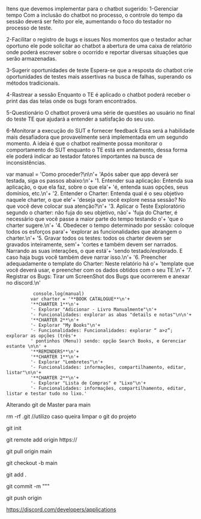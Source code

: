 Itens que devemos implementar para o chatbot sugerido:
1-Gerenciar tempo
Com a inclusão do chatbot no processo, o controle do tempo da sessão deverá ser feito por ele, aumentando o foco do testador no processo de teste.

2-Facilitar o registro de bugs e issues
Nos momentos que o testador achar oportuno ele  pode solicitar ao chatbot a abertura de uma caixa de relatório onde poderá escrever sobre o ocorrido e reportar diversas situações que serão armazenadas.

3-Sugerir oportunidades de teste
Espera-se que a resposta do chatbot crie oportunidades de testes mais assertivas na busca de falhas, superando os métodos tradicionais.

4-Rastrear a sessão
Enquanto o TE é aplicado o chatbot poderá receber o print das das telas onde os bugs foram encontrados.

5-Questionário
O chatbot proverá uma série de questões ao usuário no final do teste TE que ajudará a entender a satisfação do seu uso.


6-Monitorar a execução do SUT e fornecer feedback 
Essa será a habilidade mais desafiadora que provavelmente será implementada em um segundo momento. A ideia é que o chatbot realmente possa monitorar o comportamento do SUT enquanto o TE está em andamento, dessa forma ele poderá indicar ao testador fatores importantes na busca de inconsistências.  	



var manual = 'Como proceder?\n\n'+
			 'Após saber que app deverá ser testada, siga os passos abaixo:\n'+
			 '1. Entender sua aplicação: Entenda sua aplicação, o que ela faz, sobre o que ela'+
			 'é, entenda suas opções, seus domínios, etc.\n'+
			 '2. Entender o Charter: Entenda qual é o seu objetivo naquele charter, o que ele'+
			 'deseja que você explore nessa sessão? No que você deve colocar sua atenção?\n'+
			 '3. Aplicar o Teste Exploratório segundo o charter: não fuja do seu objetivo, não'+
			 'fuja do Charter, é necessário que você passe a maior parte do tempo testando o'+
			 'que o charter sugere.\n'+
			 '4. Obedecer o tempo determinado por sessão: coloque todos os esforços para'+
			 'explorar as funcionalidades que abrangem o charter.\n'+
			 '5. Gravar todos os testes: todos os charter devem ser gravados inteiramente, sem'+
			 'cortes e também devem ser narrados. Narrando as suas interações, o que está'+
			 'sendo testado/explorado. E caso haja bugs você também deve narrar isso.\n'+
			 '6. Preencher adequadamente o template do Charter: Neste relatório há o'+
			 'template que você deverá usar, e preencher com os dados obtidos com o seu TE.\n'+
			 '7. Registrar os Bugs: Tirar um ScreenShot dos Bugs que ocorrerem e anexar no discord.\n'

              console.log(manual)
			 var charter = '**BOOK CATALOGUE**\n'+
			 '**CHARTER 1**\n'+
			 '- Explorar "Adicionar - Livro Manualmente"\n'+
			 '- Funcionalidades: explorar as abas "details e notas"\n\n'+
			 '**CHARTER 2**\n'+
			 '- Explorar "My Books"\n'+
			 '- Funcionalidades: Funcionalidades: explorar “ a>z”; explorar as opções (três'+
			 ' pontinhos (Menu)) sendo: opção Search Books, e Gerenciar estante \n\n' +
			 '**REMINDERS**\n'+
			 '**CHARTER 1**\n'+
			 '- Explorar "Lembretes"\n'+
			 '- Funcionalidades: informações, compartilhamento, editar, listar"\n\n'+
			 '**CHARTER 2**\n'+
			 '- Explorar "Lista de Compras" e "Lixo"\n'+
			 '- Funcionalidades: informações, compartilhamento, editar, listar e testar tudo no lixo.' 

Alterando git de Master para main

rm -rf .git //utilizo caso queira limpar o git do projeto

git init

git remote add origin  https://

git pull origin main

git checkout -b main

git add .
 
git commit -m """

git push origin


https://discord.com/developers/applications